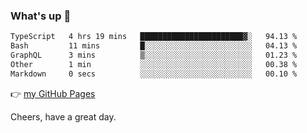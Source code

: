 ### What's up 👋

<!--START_SECTION:waka-->

```txt
TypeScript   4 hrs 19 mins   ███████████████████████▓░   94.13 %
Bash         11 mins         █░░░░░░░░░░░░░░░░░░░░░░░░   04.13 %
GraphQL      3 mins          ▒░░░░░░░░░░░░░░░░░░░░░░░░   01.23 %
Other        1 min           ░░░░░░░░░░░░░░░░░░░░░░░░░   00.38 %
Markdown     0 secs          ░░░░░░░░░░░░░░░░░░░░░░░░░   00.10 %
```

<!--END_SECTION:waka-->

👉 [my GitHub Pages](https://ykzhukian.github.io)

Cheers, have a great day.

